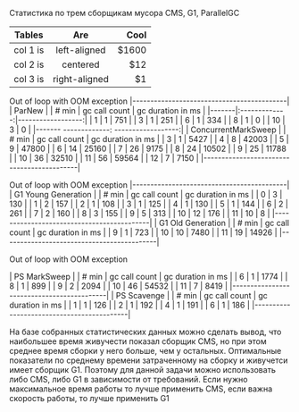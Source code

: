 Статистика по трем сборщикам мусора CMS, G1, ParallelGC

| Tables   |      Are      |  Cool |
|----------|:-------------:|------:|
| col 1 is |  left-aligned | $1600 |
| col 2 is |    centered   |   $12 |
| col 3 is | right-aligned |    $1 |



Out of loop with OOM exception
|-------------------------------------------|
| ParNew                                    |
| # min | gc call count | gc duration in ms |
|-------|:-------------:|------------------:|
|     1 |             1 |               751 |
|     3 |             1 |               251 |
|     6 |             1 |               334 |
|     8 |             1 |                 0 |
|    10 |             3 |                 0 |
|------- -------------: ------------------:|
| ConcurrentMarkSweep                       |
| # min | gc call count | gc duration in ms |
|     3 |             1 |              5427 |
|     4 |             8 |             42003 |
|     5 |             9 |             47800 |
|     6 |            14 |             25160 |
|     7 |            26 |              9175 |
|     8 |            24 |             10502 |
|     9 |            25 |             11788 |
|    10 |            36 |             32510 |
|    11 |            56 |             59564 |
|    12 |             7 |              7150 |
|-------------------------------------------|


Out of loop with OOM exception
|-------------------------------------------|
| G1 Young Generation                       |
| # min | gc call count | gc duration in ms |
|     0 |             3 |               130 |
|     1 |             2 |               157 |
|     2 |             1 |               108 |
|     3 |             1 |               125 |
|     4 |             1 |               130 |
|     5 |             1 |               144 |
|     6 |             2 |               261 |
|     7 |             2 |               160 |
|     8 |             3 |               155 |
|     9 |             5 |               313 |
|    10 |            12 |               176 |
|    11 |            10 |                 8 |
|-------------------------------------------|
| G1 Old Generation                         |
| # min | gc call count | gc duration in ms |
|     9 |             1 |               723 |
|    10 |            10 |              7480 |
|    11 |            19 |             14926 |
|-------------------------------------------|

Out of loop with OOM exception

| PS MarkSweep                              |
| # min | gc call count | gc duration in ms |
|     6 |             1 |              1774 |
|     8 |             1 |               899 |
|     9 |             2 |              2094 |
|    10 |            46 |             54532 |
|    11 |             7 |              8419 |
|-------------------------------------------|
| PS Scavenge                               |
| # min | gc call count | gc duration in ms |
|     1 |             1 |               126 |
|     2 |             1 |               192 |
|     4 |             1 |               191 |
|     6 |             1 |               186 |
|-------------------------------------------|

На базе собранных статистических данных можно сделать вывод, 
что наибольшее время живучести показал сборщик CMS, 
но при этом среднее время сборки у него больше, чем
у остальных. Оптимальные показатели по среднему времени
затраченному на сборку и живучетси имеет сборщик G1.
Поэтому для данной задачи можно использовать либо CMS,
либо G1 в зависимости от требований. Если нужно максимальное
время работы то лучше применить CMS, если важна скорость
работы, то лучше применить G1
